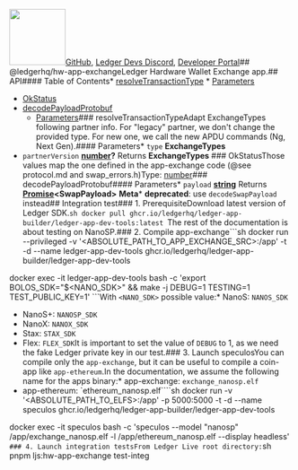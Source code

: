 <img src="https://user-images.githubusercontent.com/4631227/191834116-59cf590e-25cc-4956-ae5c-812ea464f324.png" height="100" />[GitHub](https://github.com/LedgerHQ/ledger-live/),
[Ledger Devs Discord](https://developers.ledger.com/discord-pro),
[Developer Portal](https://developers.ledger.com/)## @ledgerhq/hw-app-exchangeLedger Hardware Wallet Exchange app.## API<!-- Generated by documentation.js. Update this documentation by updating the source code. -->#### Table of Contents*   [resolveTransactionType](#resolvetransactiontype)
    *   [Parameters](#parameters)
*   [OkStatus](#okstatus)
*   [decodePayloadProtobuf](#decodepayloadprotobuf)
    *   [Parameters](#parameters-1)### resolveTransactionTypeAdapt ExchangeTypes following partner info.
For "legacy" partner, we don't change the provided type.
For new one, we call the new APDU commands (Ng, Next Gen).#### Parameters*   `type` **ExchangeTypes**&#x20;
*   `partnerVersion` **[number](https://developer.mozilla.org/docs/Web/JavaScript/Reference/Global_Objects/Number)?**&#x20;Returns **ExchangeTypes** ### OkStatusThose values map the one defined in the app-exchange code (@see protocol.md and swap\_errors.h)Type: [number](https://developer.mozilla.org/docs/Web/JavaScript/Reference/Global_Objects/Number)### decodePayloadProtobuf#### Parameters*   `payload` **[string](https://developer.mozilla.org/docs/Web/JavaScript/Reference/Global_Objects/String)**&#x20;Returns **[Promise](https://developer.mozilla.org/docs/Web/JavaScript/Reference/Global_Objects/Promise)\<SwapPayload>** **Meta***   **deprecated**: use `decodeSwapPayload` instead## Integration test### 1. PrerequisiteDownload latest version of Ledger SDK.```sh
docker pull ghcr.io/ledgerhq/ledger-app-builder/ledger-app-dev-tools:latest
```The rest of the documentation is about testing on NanoSP.### 2. Compile app-exchange```sh
docker run --privileged -v '<ABSOLUTE_PATH_TO_APP_EXCHANGE_SRC>:/app' -t -d --name ledger-app-dev-tools ghcr.io/ledgerhq/ledger-app-builder/ledger-app-dev-tools

docker exec -it ledger-app-dev-tools bash -c 'export BOLOS_SDK="$<NANO_SDK>" && make -j DEBUG=1 TESTING=1 TEST_PUBLIC_KEY=1'
```With `<NANO_SDK>` possible value:*   NanoS: `NANOS_SDK`
*   NanoS+: `NANOSP_SDK`
*   NanoX: `NANOX_SDK`
*   Stax: `STAX_SDK`
*   Flex: `FLEX_SDK`It is important to set the value of `DEBUG` to 1, as we need the fake Ledger private key in our test.### 3. Launch speculosYou can compile only the `app-exchange`, but it can be useful to compile a coin-app like `app-ethereum`.In the documentation, we assume the following name for the apps binary:*   app-exchange: `exchange_nanosp.elf`
*   app-ethereum: `ethereum_nanosp.elf````sh
docker run -v '<ABSOLUTE_PATH_TO_ELFS>:/app' -p 5000:5000 -t -d --name speculos ghcr.io/ledgerhq/ledger-app-builder/ledger-app-dev-tools

docker exec -it speculos bash -c 'speculos --model "nanosp" /app/exchange_nanosp.elf -l /app/ethereum_nanosp.elf --display headless'
```### 4. Launch integration testsFrom Ledger Live root directory:```sh
pnpm ljs:hw-app-exchange test-integ
```
